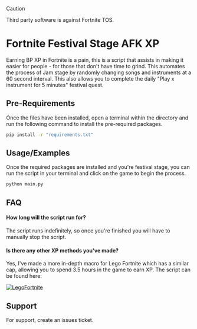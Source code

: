 > [!CAUTION]
> Third party software is against Fortnite TOS.

# Fortnite Festival Stage AFK XP

Earning BP XP in Fortnite is a pain, this is a script that assists in making it easier for people - for those that don't have time to grind. This automates the process of Jam stage by randomly changing songs and instruments at a 60 second interval. This also allows you to complete the daily "Play x instrument for 5 minutes" festival quest.

## Pre-Requirements
Once the files have been installed, open a terminal within the directory and run the following command to install the pre-required packages.
```bash
pip install -r "requirements.txt"
```

## Usage/Examples
Once the required packages are installed and you're festival stage, you can run the script in your terminal and click on the game to begin the process.

```bash
python main.py
```


## FAQ

#### How long will the script run for?

The script runs indefinitely, so once you're finished you will have to manually stop the script.

#### Is there any other XP methods you've made?

Yes, I've made a more in-depth macro for Lego Fortnite which has a similar cap, allowing you to spend 3.5 hours in the game to earn XP.
The script can be found here:

[![LegoFortnite](https://img.shields.io/badge/N4GR-Lego%20Fortnite%20XP%20Macro-red?style=for-the-badge&logo=github&logoColor=red&logoSize=auto&labelColor=white)](https://github.com/N4GR/Fortnite-Lego-AFK-XP-Macro)



## Support
For support, create an issues ticket.
